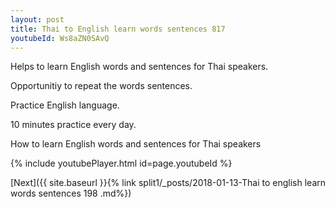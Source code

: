 ```yaml
---
layout: post
title: Thai to English learn words sentences 817 
youtubeId: Ws8aZN0SAvQ
---
```

 
 
Helps to learn English words and sentences for Thai speakers.

Opportunitiy to repeat the words sentences. 

Practice English language. 
 
10 minutes practice every day. 
 
How to learn English words and sentences for Thai speakers 
 
{% include youtubePlayer.html id=page.youtubeId %}
 
 
[Next]({{ site.baseurl }}{% link  split1/_posts/2018-01-13-Thai to english learn words sentences 198 .md%})
 
